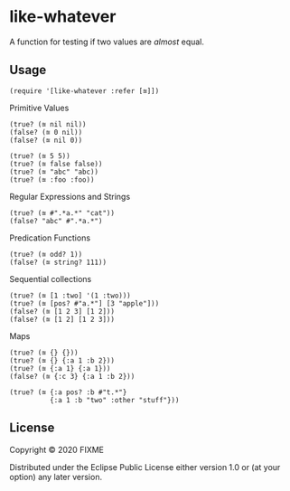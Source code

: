 # like-whatever

A function for testing if two values are _almost_ equal.

## Usage

```
(require '[like-whatever :refer [≊]])

```

Primitive Values
```
(true? (≊ nil nil))
(false? (≊ 0 nil))
(false? (≊ nil 0))

(true? (≊ 5 5))
(true? (≊ false false))
(true? (≊ "abc" "abc))
(true? (≊ :foo :foo))
```

Regular Expressions and Strings
```
(true? (≊ #".*a.*" "cat"))
(false? "abc" #".*a.*")
```

Predication Functions
```
(true? (≊ odd? 1))
(false? (≊ string? 111))
```

Sequential collections
```
(true? (≊ [1 :two] '(1 :two)))
(true? (≊ [pos? #"a.*"] [3 "apple"]))
(false? (≊ [1 2 3] [1 2]))
(false? (≊ [1 2] [1 2 3]))
```

Maps
```
(true? (≊ {} {}))
(true? (≊ {} {:a 1 :b 2}))
(true? (≊ {:a 1} {:a 1}))
(false? (≊ {:c 3} {:a 1 :b 2}))

(true? (≊ {:a pos? :b #"t.*"}
          {:a 1 :b "two" :other "stuff"}))
```

## License

Copyright © 2020 FIXME

Distributed under the Eclipse Public License either version 1.0 or (at
your option) any later version.
